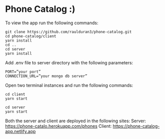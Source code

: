 # Phone Catalog :)
To view the app run the following commands:
```
git clone https://github.com/raulduran3/phone-catalog.git
cd phone-catalog/client
yarn install
cd ..
cd server
yarn install
```
Add .env file to server directory with the following parameters:
```
PORT=”your port”
CONNECTION_URL=”your mongo db server” 
```
Open two terminal instances and run the following commands:
```
cd client
yarn start

cd server
yarn start
```

Both the server and client are deployed in the following sites:
Server: https://phone-catalo.herokuapp.com/phones
Client: https://phone-catalog-app.netlify.app
